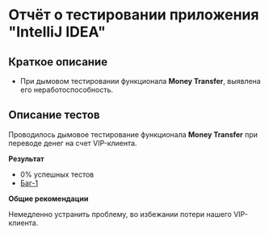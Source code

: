 # Отчёт о тестировании приложения "IntelliJ IDEA" #
## Краткое описание ##
* При дымовом тестировании функционала **Money Transfer**, выявлена его неработоспособность.

## Описание тестов ##
Проводилось дымовое тестирование функционала **Money Transfer** при переводе денег на счет VIP-клиента.

**Результат**

* 0% успешных тестов
* [Баг-1](https://github.com/Zubareva-Anna/Transfer/issues/1)

**Общие рекомендации**

Немедленно устранить проблему, во избежании потери нашего VIP-клиента.